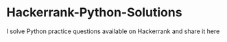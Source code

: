 # Hackerrank-Python-Solutions
I solve Python practice questions available on Hackerrank and share it here
